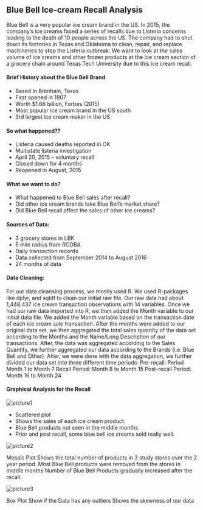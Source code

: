 ## Blue Bell Ice-cream Recall Analysis
Blue Bell is a very popular ice cream brand in the US. In 2015, the company’s ice creams faced a series of recalls due to Listeria concerns leading to the death of 10 people across the US. The company had to shut down its factories in Texas and Oklahoma to clean, repair, and replace machineries to stop the Listeria outbreak. We want to look at the sales volume of ice creams and other frozen products at the Ice cream section of a grocery chain around Texas Tech University due to this ice cream recall. 

#### Brief History about the Blue Bell Brand
- Based in Brenham, Texas
- First opened in 1907
- Worth $1.66 billion, Forbes (2015)
- Most popular ice cream brand in the US south
- 3rd largest ice cream maker in the US

#### So what happened??
- Listeria caused deaths reported in OK 
- Multistate listeria investigation
- April 20, 2015 – voluntary recall
- Closed down for 4 months
- Reopened in August, 2015

#### What we want to do?
- What happened to Blue Bell sales after recall?
- Did other ice cream brands take Blue Bell’s market share?
- Did Blue Bell recall affect the sales of other ice creams?

#### Sources of Data:
- 3 grocery stores in LBK
- 5 mile radius from RCOBA
- Daily transaction records
- Data collected from September 2014 to August 2016
- 24 months of data

#### Data Cleaning:
For our data cleansing process, we mostly used R. We used R-packages like dplyr, and sqldf to clean our initial raw file. Our raw data had about 1,448,437 ice cream transaction observations with 14 variables. 
Once we had our raw data imported into R, we then added the Month variable to our initial data file. We added the Month variable based on the transaction date of each ice cream sale transaction.
After the months were added to our original data set, we then aggregated the total sales quantity of the data set according to the Months and the Name/Long Description of our transactions. 
After, the data was aggregated according to the Sales Quantity, we further aggregated our data according to the Brands (i.e. Blue Bell and Other). 
After, we were done with the data aggregation, we further divided our data set into three different time periods:
Pre-recall: Period	Month 1 to Month 7
Recall Period:	Month 8 to Month 15
Post-recall Period:	Month 16 to Month 24

#### Graphical Analysis for the Recall
![picture1](https://user-images.githubusercontent.com/5343403/34075414-fae09a5a-e28b-11e7-879a-265b26e3cbf2.jpg)
- Scattered plot
- Shows the sales of each ice cream product.
- Blue Bell products not seen in the middle months
- Prior and post recall, some blue bell ice creams sold really well.

![picture2](https://user-images.githubusercontent.com/5343403/34075423-3b4da574-e28c-11e7-9274-4c0a8ef4b57d.jpg)

Mosaic Plot
Shows the total number of products in 3 study stores over the 2 year period.
Most Blue Bell products were removed from the stores in middle months
Number of Blue Bell Products gradually increased after the recall.

![picture3](https://user-images.githubusercontent.com/5343403/34075425-3e8538c4-e28c-11e7-95d6-391e86ca454e.jpg)

Box Plot
Show if the Data has any outliers
Shows the skewness of our data






